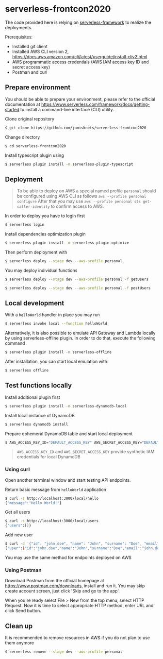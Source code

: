 # serverless-frontcon2020

The code provided here is relying on [serverless-framework](https://www.serverless.com/) to realize the deployments.

Prerequisites:
- Installed git client
- Installed AWS CLI version 2, https://docs.aws.amazon.com/cli/latest/userguide/install-cliv2.html
- AWS programmatic access credentials (AWS IAM access key ID and secret access key)
- Postman and curl

## Prepare environment

You should be able to prepare your environment, please refer to the official documentation at https://www.serverless.com/framework/docs/getting-started to install a command-line interface (CLI) utility.

Clone original repository

```bash
$ git clone https://github.com/janisknets/serverless-frontcon2020
```

Change directory

```bash
$ cd serverless-frontcon2020
```

Install typescript plugin using

```bash
$ serverless plugin install -n serverless-plugin-typescript
```

## Deployment

  > To be able to deploy on AWS a special named profile `personal` should be configured using AWS CLI as follows `aws --profile personal configure`
  > After that you may use `aws --profile personal sts get-caller-identity` to confirm access to AWS.

In order to deploy you have to login first

```bash
$ serverless login
```

Install dependencies optimization plugin

```bash
$ serverless plugin install -n serverless-plugin-optimize
```

Then perform deployment with

```bash
$ serverless deploy --stage dev --aws-profile personal
```

You may deploy individual functions

```bash
$ serverless deploy --stage dev --aws-profile personal -f getUsers
```

```bash
$ serverless deploy --stage dev --aws-profile personal -f postUsers
```

## Local development

With a `helloWorld` handler in place you may run

```bash
$ serverless invoke local --function helloWorld
```

Alternatively, it is also possible to emulate API Gateway and Lambda locally by using serverless-offline plugin. In order to do that, execute the following command

```bash
$ serverless plugin install -n serverless-offline
```

After installation, you can start local emulation with:

```bash
$ serverless offline
```

## Test functions locally

Install additional plugin first

```bash
$ serverless plugin install -n serverless-dynamodb-local
```

Install local instance of DynamoDB

```bash
$ serverless dynamodb install
```

Prepare ephemeral DynamoDB table and start local deployment

```bash
$ AWS_ACCESS_KEY_ID="DEFAULT_ACCESS_KEY" AWS_SECRET_ACCESS_KEY="DEFAULT_SECRET" serverless offline start
```

  > `AWS_ACCESS_KEY_ID` and `AWS_SECRET_ACCESS_KEY` provide synthetic IAM credentials for local DynamoDB

### Using curl

Open another terminal window and start testing API endpoints.

Return basic message from `helloWorld` application

```bash
$ curl -s http://localhost:3000/local/hello
{"message":"Hello World!"}
```

Get all users

```bash
$ curl -s http://localhost:3000/local/users
{"users":[]}
```

Add new user

```bash
$ curl -d '{"id": "john.doe", "name": "John", "surname": "Doe", "email": "john.doe@gmail.com"}' -H 'Content-Type: application/json' -X POST http://localhost:3000/local/users
{"user":{"id":"john.doe","name":"John","surname":"Doe","email":"john.doe@gmail.com"}}
```

You may use the same method for endpoints deployed on AWS

### Using Postman

Download Postman from the official homepage at https://www.postman.com/downloads, install and run it. You may skip create account screen, just click 'Skip and go to the app'.

When you're ready select File > New from the top menu, select HTTP Request. Now it is time to select appropriate HTTP method, enter URL and click Send button.

## Clean up

It is recommended to remove resources in AWS if you do not plan to use them anymore

```bash
$ serverless remove --stage dev --aws-profile personal
```
